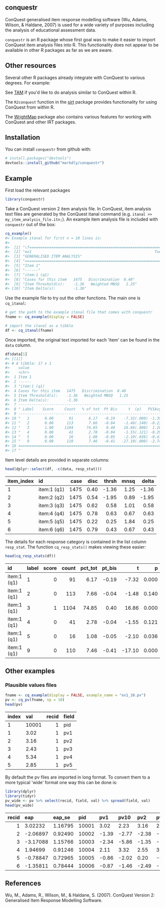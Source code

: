 
<!-- README.md is generated from README.Rmd. Please edit that file -->
conquestr
---------

ConQuest generalised item response modelling software (Wu, Adams, Wilson, & Haldane, 2007) is used for a wide variety of purposes including the analysis of educational assessment data.

`conquestr` is an R package whose first goal was to make it easier to import ConQuest item analysis files into R. This functionality does not appear to be available in other R packages as far as we are aware.

Other resources
---------------

Several other R packages already integrate with ConQuest to various degrees. For example:

See [TAM](https://CRAN.R-project.org/package=TAM) if you'd like to do analysis similar to ConQuest within R.

The `R2conquest` function in the [sirt](https://CRAN.R-project.org/package=sirt) package provides functionality for using ConQuest from within R.

The [WrightMap](https://CRAN.R-project.org/package=WrightMap) package also contains various features for working with ConQuest and other IRT packages.

Installation
------------

You can install `conquestr` from github with:

``` r
# install.packages("devtools")
devtools::install_github("markdly/conquestr")
```

Example
-------

First load the relevant packages

``` r
library(conquestr)
```

Take a ConQuest version 2 item analysis file. In ConQuest, item analysis text files are generated by the ConQuest itanal command (e.g. `itanal >> my_item_analysis_file.itn;`). An example item analysis file is included with `conquestr` out of the box:

``` r
cq_example()
#> Example itanal for first n = 10 lines is:
#> 
#>  [1] "\f================================================================================="
#>  [2] "ex1                                                        Tue Nov 21 13:58 2017"   
#>  [3] "GENERALISED ITEM ANALYSIS"                                                          
#>  [4] "================================================================================="  
#>  [5] "Item 1"                                                                             
#>  [6] "------"                                                                             
#>  [7] "item:1 (q1)                                                                     "   
#>  [8] "Cases for this item   1475   Discrimination  0.40"                                  
#>  [9] "Item Threshold(s):    -1.36   Weighted MNSQ   1.25"                                 
#> [10] "Item Delta(s):        -1.36"
```

Use the example file to try out the other functions. The main one is `cq_itanal`:

``` r
# get the path to the example itanal file that comes with conquestr
fname <- cq_example(display = FALSE)

# import the itanal as a tibble
df <- cq_itanal(fname)
```

Once imported, the original text imported for each 'item' can be found in the `data` column.

``` r
df$data[1]
#> [[1]]
#> # A tibble: 17 x 1
#>    value                                                                  
#>    <chr>                                                                  
#>  1 Item 1                                                                 
#>  2 ------                                                                 
#>  3 "item:1 (q1)                                                          ~
#>  4 Cases for this item   1475   Discrimination  0.40                      
#>  5 Item Threshold(s):    -1.36   Weighted MNSQ   1.25                     
#>  6 Item Delta(s):        -1.36                                            
#>  7 ----------------------------------------------------------------------~
#>  8 " Label    Score     Count   % of tot  Pt Bis     t  (p)   PV1Avg:1 PV~
#>  9 ----------------------------------------------------------------------~
#> 10 "   1       0.00       91       6.17   -0.19    -7.32(.000) -1.39     ~
#> 11 "   2       0.00      113       7.66   -0.04    -1.48(.140) -0.23     ~
#> 12 "   3       1.00     1104      74.85    0.40    16.86(.000)  1.20     ~
#> 13 "   4       0.00       41       2.78   -0.04    -1.55(.121) -0.29     ~
#> 14 "   5       0.00       16       1.08   -0.05    -2.10(.036) -0.47     ~
#> 15 "   9       0.00      110       7.46   -0.41   -17.10(.000) -2.74     ~
#> 16 ======================================================================~
#> 17 "                                                                     ~
```

Item level details are provided in separate columns:

``` r
head(dplyr::select(df, -c(data, resp_stat)))
```

| item\_index | id          |  case|  disc|  thrsh|  mnsq|  delta|
|:------------|:------------|-----:|-----:|------:|-----:|------:|
| 1           | item:1 (q1) |  1475|  0.40|  -1.36|  1.25|  -1.36|
| 2           | item:2 (q2) |  1475|  0.54|  -1.95|  0.89|  -1.95|
| 3           | item:3 (q3) |  1475|  0.62|   0.58|  1.01|   0.58|
| 4           | item:4 (q4) |  1475|  0.78|   0.63|  0.67|   0.63|
| 5           | item:5 (q5) |  1475|  0.22|   0.25|  1.84|   0.25|
| 6           | item:6 (q6) |  1475|  0.79|   0.43|  0.67|   0.43|

The details for each response category is contained in the list column `resp_stat`. The function `cq_resp_stats()` makes viewing these easier:

``` r
head(cq_resp_stats(df))
```

| id          | label |  score|  count|  pct\_tot|  pt\_bis|       t|      p|  pv\_avg|  pv\_sd|
|:------------|:------|------:|------:|---------:|--------:|-------:|------:|--------:|-------:|
| item:1 (q1) | 1     |      0|     91|      6.17|    -0.19|   -7.32|  0.000|    -1.39|    1.91|
| item:1 (q1) | 2     |      0|    113|      7.66|    -0.04|   -1.48|  0.140|    -0.23|    1.75|
| item:1 (q1) | 3     |      1|   1104|     74.85|     0.40|   16.86|  0.000|     1.20|    1.91|
| item:1 (q1) | 4     |      0|     41|      2.78|    -0.04|   -1.55|  0.121|    -0.29|    1.35|
| item:1 (q1) | 5     |      0|     16|      1.08|    -0.05|   -2.10|  0.036|    -0.47|    1.95|
| item:1 (q1) | 9     |      0|    110|      7.46|    -0.41|  -17.10|  0.000|    -2.74|    1.26|

Other examples
--------------

### Plausible values files

``` r
fname <- cq_example(display = FALSE, example_name = "ex1_10.pv") 
pv <- cq_pv(fname, np = 10)  
head(pv)
```

| index | val   |  recid| field |
|:------|:------|------:|:------|
| 1     | 10001 |      1| pid   |
| 1     | 3.02  |      1| pv1   |
| 2     | 3.16  |      1| pv2   |
| 3     | 2.43  |      1| pv3   |
| 4     | 5.34  |      1| pv4   |
| 5     | 2.85  |      1| pv5   |

By default the pv files are imported in long format. To convert them to a more typical 'wide' format one way this can be done is:

``` r
library(dplyr)
library(tidyr)
pv_wide <- pv %>% select(recid, field, val) %>% spread(field, val)
head(pv_wide)
```

|  recid| eap      | eap\_se | pid   | pv1   | pv10  | pv2   | pv3   | pv4   | pv5   | pv6   | pv7   | pv8   | pv9   |
|------:|:---------|:--------|:------|:------|:------|:------|:------|:------|:------|:------|:------|:------|:------|
|      1| 3.02232  | 1.16795 | 10001 | 3.02  | 2.23  | 3.16  | 2.43  | 5.34  | 2.85  | 1.62  | 1.66  | 4.22  | 2.70  |
|      2| -2.06897 | 0.92490 | 10002 | -1.39 | -2.77 | -2.38 | -3.05 | -3.56 | -0.87 | -0.41 | -2.11 | -2.67 | -0.51 |
|      3| -3.17088 | 1.15766 | 10003 | -2.34 | -5.86 | -1.35 | -2.47 | -3.97 | -2.39 | -3.11 | -3.54 | -2.64 | -2.40 |
|      4| 1.94699  | 0.91246 | 10004 | 2.11  | 3.32  | 2.55  | 3.90  | 1.84  | 1.12  | 1.18  | 2.26  | 1.43  | 2.69  |
|      5| -0.78847 | 0.72965 | 10005 | -0.86 | -2.02 | 0.20  | -0.03 | -0.78 | -2.58 | -1.46 | -1.47 | -0.86 | -1.82 |
|      6| -1.35811 | 0.78444 | 10006 | -0.87 | -1.46 | -2.49 | -2.42 | -1.37 | -0.20 | -0.71 | -2.15 | -0.58 | -0.84 |

References
----------

Wu, M., Adams, R., Wilson, M., & Haldane, S. (2007). ConQuest Version 2: Generalised Item Response Modelling Software.
